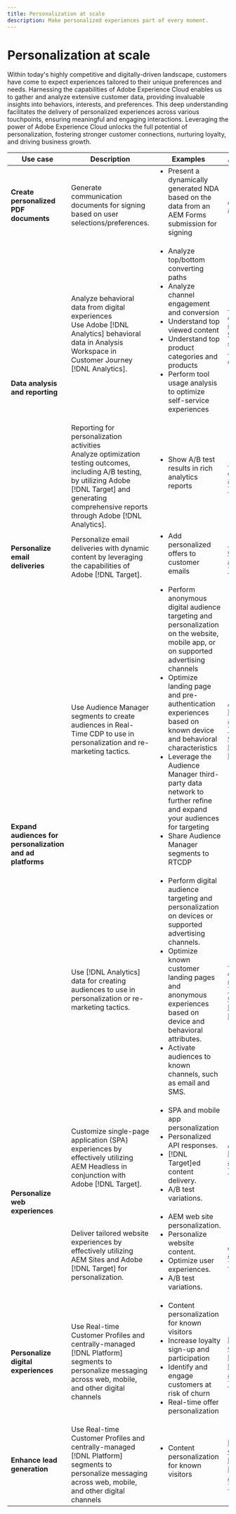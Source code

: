 ```yaml
---
title: Personalization at scale
description: Make personalized experiences part of every moment.
---
```


# Personalization at scale

Within today's highly competitive and digitally-driven landscape, customers have come to expect experiences tailored to their unique preferences and needs. Harnessing the capabilities of Adobe Experience Cloud enables us to gather and analyze extensive customer data, providing invaluable insights into behaviors, interests, and preferences. This deep understanding facilitates the delivery of personalized experiences across various touchpoints, ensuring meaningful and engaging interactions. Leveraging the power of Adobe Experience Cloud unlocks the full potential of personalization, fostering stronger customer connections, nurturing loyalty, and driving business growth.

<table>
 <thead>
    <tr>
      <th>Use case</th>
      <th>Description</th>
      <th>Examples</th>
      <th>Applications</th>
    </tr>
  </thead>
  <tbody>
    <tr>
      <td><strong>Create personalized PDF documents</strong></td>
      <td>
        Generate communication documents for signing based on user
        selections/preferences.
      </td>
      <td>
        <ul style="margin-top: 0;">
          <li>
            Present a dynamically generated NDA based on the data from an AEM
            Forms submission for signing
          </li>
        </ul>
      </td>
      <td>
        <a
          href="../integrations-between-applications/experience-manager/experience-manager-acrobat-sign.md"
          target="_blank"
          rel="noopener noreferrer"
          >AEM Forms and Sign</a
        >
      </td>
    </tr>
    <tr>
      <td rowspan="2"><strong>Data analysis and reporting</strong></td>
      <td>
        Analyze behavioral data from digital experiences <br />Use Adobe
        [!DNL Analytics] behavioral data in Analysis Workspace in Customer Journey
        [!DNL Analytics].
      </td>
      <td>
        <ul style="margin-top: 0;">
          <li>Analyze top/bottom converting paths</li>
          <li>Analyze channel engagement and conversion</li>
          <li>Understand top viewed content</li>
          <li>Understand top product categories and products</li>
          <li>
            Perform tool usage analysis to optimize self-service experiences
          </li>
        </ul>
      </td>
      <td>
        <a
          href="../integrations-between-applications/analytics/analytics-customer-journey-analytics.md"
          target="_blank"
          rel="noopener noreferrer"
          >[!DNL Analytics] and Customer Journey [!DNL Analytics]</a
        >
      </td>
    </tr>
    <tr>
      <td>
        Reporting for personalization activities<br />Analyze optimization
        testing outcomes, including A/B testing, by utilizing Adobe [!DNL Target] and
        generating comprehensive reports through Adobe [!DNL Analytics].
      </td>
      <td>
        <ul style="margin-top: 0;">
          <li>Show A/B test results in rich analytics reports</li>
        </ul>
      </td>
      <td>
        <a
          href="../integrations-between-applications/analytics/analytics-target.md"
          target="_blank"
          rel="noopener noreferrer"
          >[!DNL Analytics] and [!DNL Target]</a
        >
      </td>
    </tr>
    <tr>
      <td><strong>Personalize email deliveries</strong></td>
      <td>
        Personalize email deliveries with dynamic content by leveraging the
        capabilities of Adobe [!DNL Target].
      </td>
      <td>
        <ul style="margin-top: 0;">
          <li>Add personalized offers to customer emails</li>
        </ul>
      </td>
      <td>
        <a
          href="../integrations-between-applications/campaign//campaign-target.md"
          target="_blank"
          rel="noopener noreferrer"
          >[!DNL Campaign] and [!DNL Target]</a
        >
      </td>
    </tr>
    <tr>
      <td rowspan="2">
        <strong>Expand audiences for personalization and ad platforms</strong>
      </td>
      <td>
        Use Audience Manager segments to create audiences in Real-Time CDP to
        use in personalization and re-marketing tactics.
      </td>
      <td>
        <ul style="margin-top: 0;">
          <li>
            Perform anonymous digital audience targeting and personalization on
            the website, mobile app, or on supported advertising channels
          </li>
          <li>
            Optimize landing page and pre-authentication experiences based on
            known device and behavioral characteristics
          </li>
          <li>
            Leverage the Audience Manager third-party data network to further
            refine and expand your audiences for targeting
          </li>
          <li>Share Audience Manager segments to RTCDP</li>
        </ul>
      </td>
      <td>
        <a
          href="../integrations-between-applications/aam/aam-rtcdp.md"
          target="_blank"
          rel="noopener noreferrer"
          >Audience Manager and Real-Time Customer Data [!DNL Platform]</a
        >
      </td>
    </tr>
    <tr>
      <td>
        Use [!DNL Analytics] data for creating audiences to use in personalization or
        re-marketing tactics.
      </td>
      <td>
        <ul style="margin-top: 0;">
          <li>
            Perform digital audience targeting and personalization on devices or
            supported advertising channels.
          </li>
          <li>
            Optimize known customer landing pages and anonymous experiences
            based on device and behavioral attributes.
          </li>
          <li>Activate audiences to known channels, such as email and SMS.</li>
        </ul>
      </td>
      <td>
        <a
          href="../integrations-between-applications/analytics/analytics-customer-journey-analytics.md"
          target="_blank"
          rel="noopener noreferrer"
          >[!DNL Analytics] and Real-Time Customer Data [!DNL Platform]</a
        >
      </td>
    </tr>
    <tr>
      <td rowspan="2"><strong>Personalize web experiences</strong></td>
      <td>
        Customize single-page application (SPA) experiences by effectively
        utilizing AEM Headless in conjunction with Adobe [!DNL Target].
      </td>
      <td>
        <ul style="margin-top: 0;">
          <li>SPA and mobile app personalization</li>
          <li>Personalized API responses.</li>
          <li>[!DNL Target]ed content delivery.</li>
          <li>A/B test variations.</li>
        </ul>
      </td>
      <td>
        <a
          href="../integrations-between-applications/experience-manager/experience-manager-target.md"
          target="_blank"
          rel="noopener noreferrer"
          >AEM Headless and [!DNL Target]</a
        >
      </td>
    </tr>
    <tr>
      <td>
        Deliver tailored website experiences by effectively utilizing AEM Sites
        and Adobe [!DNL Target] for personalization.
      </td>
      <td>
        <ul style="margin-top: 0;">
          <li>AEM web site personalization.</li>
          <li>Personalize website content.</li>
          <li>Optimize user experiences.</li>
          <li>A/B test variations.</li>
        </ul>
      </td>
      <td>
        <a
          href="../integrations-between-applications/experience-manager/experience-manager-target.md"
          target="_blank"
          rel="noopener noreferrer"
          >AEM Sites and [!DNL Target]</a
        >
      </td>
    </tr>
    <tr>
      <td><strong>Personalize digital experiences</strong></td>
      <td>
        Use Real-time Customer Profiles and centrally-managed [!DNL Platform] segments
        to personalize messaging across web, mobile, and other digital channels
      </td>
      <td>
        <ul style="margin-top: 0;">
          <li>Content personalization for known visitors</li>
          <li>Increase loyalty sign-up and participation</li>
          <li>Identify and engage customers at risk of churn</li>
          <li>Real-time offer personalization</li>
        </ul>
      </td>
      <td>
        <a
          href="../integrations-between-applications/rtcdp/rtcdp-target.md"
          target="_blank"
          rel="noopener noreferrer"
          >Real-Time Customer Data [!DNL Platform] and [!DNL Target]</a
        >
      </td>
    </tr>
    <tr>
      <td><strong>Enhance lead generation</strong></td>
      <td>
        Use Real-time Customer Profiles and centrally-managed [!DNL Platform] segments
        to personalize messaging across web, mobile, and other digital channels
      </td>
      <td>
        <ul style="margin-top: 0;">
          <li>Content personalization for known visitors</li>
        </ul>
      </td>
      <td>
        <a
          href="../integrations-between-applications/rtcdp/rtcdp-target.md"
          target="_blank"
          rel="noopener noreferrer"
          >Real-Time Customer Data [!DNL Platform] and [!DNL Target]</a
        >
      </td>
    </tr>
  </tbody>
</table>
